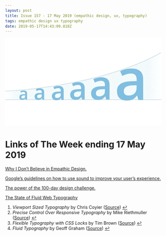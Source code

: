 ```yaml
---
layout: post
title: Issue 157 - 17 May 2019 (empathic design, ux, typography)
tags: empathic design ux typography
date: 2019-05-17T14:43:09.818Z
---
```

![Why I Don’t Believe in Empathic Design](/assets/uploads/issue-157.jpg "Why I Don’t Believe in Empathic Design")

# Links of The Week ending 17 May 2019

<a title="Why I Don’t Believe in Empathic Design" href="https://theblog.adobe.com/why-i-dont-believe-in-empathic-design-don-norman/">Why I Don’t Believe in Empathic Design.</a>

<a title="" href="https://material.io/design/sound/about-sound.html" target="_blank">Google’s guidelines on how to use sound to improve your user’s experience.</a>

<a title="The power of the 100-day design challenge" href="https://uxdesign.cc/100daychallenge-9f80ee42323e" target="_blank">The power of the 100-day design challenge.</a>

<a title="The State of Fluid Web Typography" href="https://betterwebtype.com/articles/2019/05/14/the-state-of-fluid-web-typography/" target="_blank">The State of Fluid Web Typography</a>

<div class="footnotes">
<ol>
 	<li id="fn:1"><em>Viewport Sized Typography</em> by Chris Coyier (<a href="https://css-tricks.com/viewport-sized-typography/" target="_blank">Source</a>) <a class="reversefootnote" href="#fnref:1">↩</a></li>
 	<li id="fn:2"><em>Precise Control Over Responsive Typography</em> by Mike Riethmuller (<a href="https://www.madebymike.com.au/writing/precise-control-responsive-typography/" target="_blank">Source</a>) <a class="reversefootnote" href="#fnref:2">↩</a></li>
 	<li id="fn:3"><em>Flexible Typography with CSS Locks</em> by Tim Brown (<a href="https://blog.typekit.com/2016/08/17/flexible-typography-with-css-locks/" target="_blank">Source</a>) <a class="reversefootnote" href="#fnref:3">↩</a></li>
 	<li id="fn:4"><em>Fluid Typography</em> by Geoff Graham (<a href="https://css-tricks.com/snippets/css/fluid-typography/" target="_blank">Source</a>) <a class="reversefootnote" href="#fnref:4">↩</a></li>
</ol>
</div>